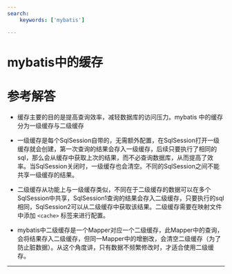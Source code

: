 ```yaml
---
search:
    keywords: ['mybatis']

---
```


# mybatis中的缓存

# 参考解答

* 缓存主要的目的是提高查询效率，减轻数据库的访问压力。mybatis 中的缓存分为一级缓存与二级缓存

* 一级缓存是每个SqlSession自带的，无需额外配置，在SqlSession打开一级缓存就会创建，第一次查询的结果会存入一级缓存，后续只要执行了相同的sql，那么会从缓存中获取上次的结果，而不必查询数据库，从而提高了效率。当SqlSession关闭时，一级缓存也会清空。不同的SqlSession之间不能共享一级缓存的结果。

* 二级缓存从功能上与一级缓存类似，不同在于二级缓存的数据可以在多个SqlSession中共享，SqlSession1查询的结果会存入二级缓存，只要执行的sql相同，SqlSession2可以从二级缓存中获取该结果。二级缓存需要在映射文件中添加 `<cache>` 标签来进行配置。

* mybatis中二级缓存是一个Mapper对应一个二级缓存，此Mapper中的查询，会将结果存入二级缓存，但同一Mapper中的增删改，会清空二级缓存（为了防止脏数据）。从这个角度讲，只有数据不频繁修改时，才适合使用二级缓存。

---
